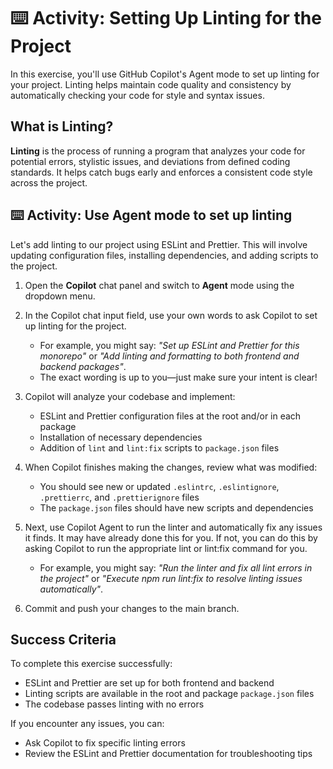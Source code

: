 # :keyboard: Activity: Setting Up Linting for the Project

In this exercise, you'll use GitHub Copilot's Agent mode to set up linting for your project. Linting helps maintain code quality and consistency by automatically checking your code for style and syntax issues.

## What is Linting?

**Linting** is the process of running a program that analyzes your code for potential errors, stylistic issues, and deviations from defined coding standards. It helps catch bugs early and enforces a consistent code style across the project.

## :keyboard: Activity: Use Agent mode to set up linting

Let's add linting to our project using ESLint and Prettier. This will involve updating configuration files, installing dependencies, and adding scripts to the project.

1. Open the **Copilot** chat panel and switch to **Agent** mode using the dropdown menu.

1. In the Copilot chat input field, use your own words to ask Copilot to set up linting for the project.

   - For example, you might say: _"Set up ESLint and Prettier for this monorepo"_ or _"Add linting and formatting to both frontend and backend packages"_.
   - The exact wording is up to you—just make sure your intent is clear!

1. Copilot will analyze your codebase and implement:

   - ESLint and Prettier configuration files at the root and/or in each package
   - Installation of necessary dependencies
   - Addition of `lint` and `lint:fix` scripts to `package.json` files

1. When Copilot finishes making the changes, review what was modified:

   - You should see new or updated `.eslintrc`, `.eslintignore`, `.prettierrc`, and `.prettierignore` files
   - The `package.json` files should have new scripts and dependencies

1. Next, use Copilot Agent to run the linter and automatically fix any issues it finds. It may have already done this for you. If not, you can do this by asking Copilot to run the appropriate lint or lint:fix command for you.

   - For example, you might say: _"Run the linter and fix all lint errors in the project"_ or _"Execute npm run lint:fix to resolve linting issues automatically"_.

1. Commit and push your changes to the main branch.

## Success Criteria

To complete this exercise successfully:

- ESLint and Prettier are set up for both frontend and backend
- Linting scripts are available in the root and package `package.json` files
- The codebase passes linting with no errors

If you encounter any issues, you can:

- Ask Copilot to fix specific linting errors
- Review the ESLint and Prettier documentation for troubleshooting tips
